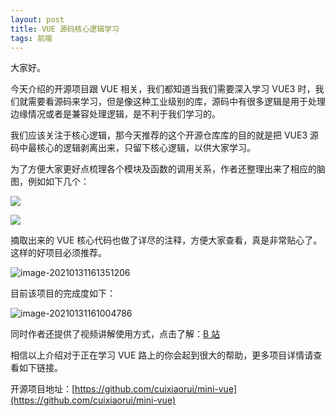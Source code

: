 ```yaml
---
layout: post
title: VUE 源码核心逻辑学习
tags: 前端
---
```


大家好。

今天介绍的开源项目跟 VUE 相关，我们都知道当我们需要深入学习 VUE3 时，我们就需要看源码来学习，但是像这种工业级别的库，源码中有很多逻辑是用于处理边缘情况或者是兼容处理逻辑，是不利于我们学习的。

我们应该关注于核心逻辑，那今天推荐的这个开源仓库库的目的就是把 VUE3 源码中最核心的逻辑剥离出来，只留下核心逻辑，以供大家学习。

为了方便大家更好点梳理各个模块及函数的调用关系，作者还整理出来了相应的脑图，例如如下几个：

![](https://7465-test-3c9b5e-books-1301492295.tcb.qcloud.la/images/compress_vue.nao.png)

![](https://7465-test-3c9b5e-books-1301492295.tcb.qcloud.la/images/compress_minivue.nao02.png)

摘取出来的 VUE 核心代码也做了详尽的注释，方便大家查看，真是非常贴心了。这样的好项目必须推荐。

![image-20210131161351206](https://7465-test-3c9b5e-books-1301492295.tcb.qcloud.la/images/compress_image-20210131161351206.png)

目前该项目的完成度如下：

![image-20210131161004786](https://7465-test-3c9b5e-books-1301492295.tcb.qcloud.la/images/compress_image-20210131161004786.png)

同时作者还提供了视频讲解使用方式，点击了解：[B 站](https://www.bilibili.com/video/BV1Zy4y1J73E) 

相信以上介绍对于正在学习 VUE 路上的你会起到很大的帮助，更多项目详情请查看如下链接。

开源项目地址：[https://github.com/cuixiaorui/mini-vue](https://github.com/cuixiaorui/mini-vue)
